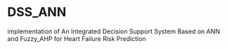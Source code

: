 # DSS_ANN
implementation of An Integrated Decision Support System Based on ANN and Fuzzy_AHP for Heart Failure Risk Prediction
